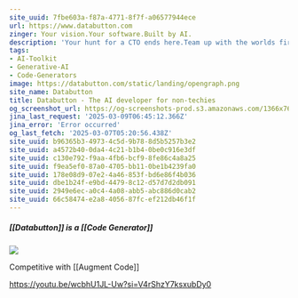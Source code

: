 ```yaml
---
site_uuid: 7fbe603a-f87a-4771-8f7f-a06577944ece
url: https://www.databutton.com
zinger: Your vision.Your software.Built by AI.
description: 'Your hunt for a CTO ends here.Team up with the worlds first reasoning AI' developer.
tags:
- AI-Toolkit
- Generative-AI
- Code-Generators
image: https://databutton.com/static/landing/opengraph.png
site_name: Databutton
title: Databutton - The AI developer for non-techies
og_screenshot_url: https://og-screenshots-prod.s3.amazonaws.com/1366x768/80/false/dac8009c4226d4ffc6a26d55de74f3ce93f68154dbc21d1067933ad903069890.jpeg
jina_last_request: '2025-03-09T06:45:12.366Z'
jina_error: 'Error occurred'
og_last_fetch: '2025-03-07T05:20:56.438Z'
site_uuid: b96365b3-4973-4c5d-9b78-8d5b5257b3e2
site_uuid: a4572b40-0da4-4c21-b1b4-0be0c916e3df
site_uuid: c130e792-f9aa-4fb6-bcf9-8fe86c4a8a25
site_uuid: f9ea5ef0-87a0-4705-bb11-0be1b4239fa0
site_uuid: 178e08d9-07e2-4a46-853f-bd6e86f4b036
site_uuid: dbe1b24f-e9bd-4479-8c12-d57d7d2db091
site_uuid: 2949e6ec-a0c4-4a08-abb5-abc886d0cab2
site_uuid: 66c58474-e2a8-4056-87fc-ef212db46f1f
---
```



##### [[Databutton]] is a [[Code Generator]]

![](https://i.imgur.com/cC7sfBi.png)


Competitive with [[Augment Code]]


https://youtu.be/wcbhU1JL-Uw?si=V4rShzY7ksxubDy0
